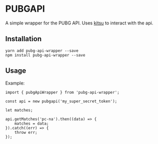 # PUBGAPI

A simple wrapper for the PUBG API. Uses [kitsu](https://github.com/wopian/kitsu) to interact with the api.

## Installation
```
yarn add pubg-api-wrapper --save
npm install pubg-api-wrapper --save
```

## Usage

Example:

```
import { pubgApiWrapper } from 'pubg-api-wrapper';

const api = new pubgapi('my_super_secret_token');

let matches;

api.getMatches('pc-na').then((data) => {
    matches = data;
}).catch((err) => {
    throw err;
});

```